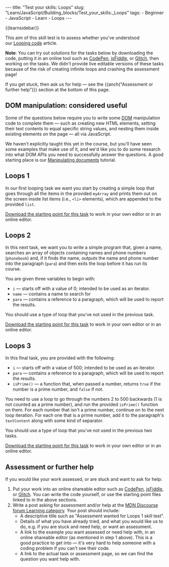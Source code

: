 --- title: "Test your skills: Loops" slug: "Learn/JavaScript/Building\_blocks/Test\_your\_skills:\_Loops" tags: - Beginner - JavaScript - Learn - Loops ---

{{learnsidebar}}

This aim of this skill test is to assess whether you've understood our [Looping code](/en-US/docs/Learn/JavaScript/Building_blocks/Looping_code) article.

**Note**: You can try out solutions for the tasks below by downloading the code, putting it in an online tool such as [CodePen](https://codepen.io/), [jsFiddle](https://jsfiddle.net/), or [Glitch](https://glitch.com/), then working on the tasks. We didn't provide live editable versions of these tasks because of the risk of creating infinite loops and crashing the assessment page!  
  
If you get stuck, then ask us for help — see the {{anch("Assessment or further help")}} section at the bottom of this page.

DOM manipulation: considered useful
-----------------------------------

Some of the questions below require you to write some [DOM](/en-US/docs/Glossary/DOM) manipulation code to complete them — such as creating new HTML elements, setting their text contents to equal specific string values, and nesting them inside existing elements on the page — all via JavaScript.

We haven't explicitly taught this yet in the course, but you'll have seen some examples that make use of it, and we'd like you to do some research into what DOM APIs you need to successfully answer the questions. A good starting place is our [Manipulating documents](/en-US/docs/Learn/JavaScript/Client-side_web_APIs/Manipulating_documents) tutorial.

Loops 1
-------

In our first looping task we want you start by creating a simple loop that goes through all the items in the provided `myArray` and prints them out on the screen inside list items (i.e., `<li>` elements), which are appended to the provided `list`.

[Download the starting point for this task](https://github.com/mdn/learning-area/tree/master/javascript/building-blocks/tasks/loops/loops1-download.html) to work in your own editor or in an online editor.

Loops 2
-------

In this next task, we want you to write a simple program that, given a name, searches an array of objects containing names and phone numbers (`phonebook`) and, if it finds the name, outputs the name and phone number into the paragraph (`para`) and then exits the loop before it has run its course. 

You are given three variables to begin with:

-   `i` — starts off with a value of 0; intended to be used as an iterator.
-   `name` — contains a name to search for
-   `para` — contains a reference to a paragraph, which will be used to report the results.

You should use a type of loop that you've not used in the previous task.

[Download the starting point for this task](https://github.com/mdn/learning-area/tree/master/javascript/building-blocks/tasks/loops/loops2-download.html) to work in your own editor or in an online editor.

Loops 3
-------

In this final task, you are provided with the following:

-   `i` — starts off with a value of 500; intended to be used as an iterator.
-   `para` — contains a reference to a paragraph, which will be used to report the results.
-   `isPrime()` — a function that, when passed a number, returns `true` if the number is a prime number, and `false` if not.

You need to use a loop to go through the numbers 2 to 500 backwards (1 is not counted as a prime number), and run the provided `isPrime()` function on them. For each number that isn't a prime number, continue on to the next loop iteration. For each one that is a prime number, add it to the paragraph's `textContent` along with some kind of separator.

You should use a type of loop that you've not used in the previous two tasks.

[Download the starting point for this task](https://github.com/mdn/learning-area/tree/master/javascript/building-blocks/tasks/loops/loops3-download.html) to work in your own editor or in an online editor.

Assessment or further help
--------------------------

If you would like your work assessed, or are stuck and want to ask for help:

1.  Put your work into an online shareable editor such as [CodePen](https://codepen.io/), [jsFiddle](https://jsfiddle.net/), or [Glitch](https://glitch.com/). You can write the code yourself, or use the starting point files linked to in the above sections.
2.  Write a post asking for assessment and/or help at the [MDN Discourse forum Learning category](https://discourse.mozilla.org/c/mdn/learn). Your post should include:
    -   A descriptive title such as "Assessment wanted for Loops 1 skill test".
    -   Details of what you have already tried, and what you would like us to do, e.g. if you are stuck and need help, or want an assessment.
    -   A link to the example you want assessed or need help with, in an online shareable editor (as mentioned in step 1 above). This is a good practice to get into — it's very hard to help someone with a coding problem if you can't see their code.
    -   A link to the actual task or assessment page, so we can find the question you want help with.
